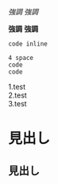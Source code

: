 *強調*
_強調_

**強調**
__強調__

`code inline`

    4 space
    code
    code

1.test  
2.test  
3.test  

見出し
=====

見出し
-----


